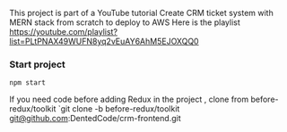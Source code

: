 This project is part of a YouTube tutorial Create CRM ticket system with MERN stack from scratch to deploy to AWS
Here is the playlist https://youtube.com/playlist?list=PLtPNAX49WUFN8yq2vEuAY6AhM5EJOXQQ0

### Start project

`npm start`

If you need code before adding Redux in the project , clone from before-redux/toolkit
`git clone -b before-redux/toolkit git@github.com:DentedCode/crm-frontend.git
